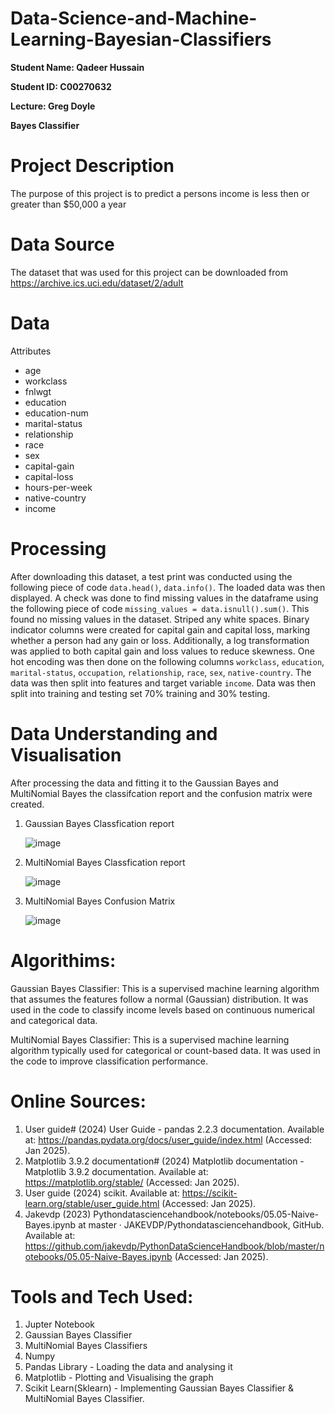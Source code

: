 # Data-Science-and-Machine-Learning-Bayesian-Classifiers

**Student Name: Qadeer Hussain**

**Student ID: C00270632**

**Lecture: Greg Doyle**

**Bayes Classifier**

# Project Description
The purpose of this project is to predict a persons income is less then or greater than $50,000 a year 

# Data Source
The dataset that was used for this project can be downloaded from https://archive.ics.uci.edu/dataset/2/adult

# Data
Attributes
- age
- workclass
- fnlwgt
- education
- education-num
- marital-status
- relationship
- race
- sex
- capital-gain
- capital-loss
- hours-per-week
- native-country
- income
  
# Processing
After downloading this dataset, a test print was conducted using the following piece of code ```data.head()```, ```data.info()```.  The loaded data was then displayed. A check was done to find missing values in the dataframe using the following piece of code ```missing_values = data.isnull().sum()```. This found no missing values in the dataset. Striped any white spaces. Binary indicator columns were created for capital gain and capital loss, marking whether a person had any gain or loss. Additionally, a log transformation was applied to both capital gain and loss values to reduce skewness. One hot encoding was then done on the following columns ```workclass```, ```education```, ```marital-status```, ```occupation```, ```relationship```, ```race```, ```sex```, ```native-country```. The data was then split into features and target variable ```income```. Data was then split into training and testing set 70% training and 30% testing.

# Data Understanding and Visualisation 
After processing the data and fitting it to the Gaussian Bayes and MultiNomial Bayes the classifcation report and the confusion matrix were created.

1. Gaussian Bayes Classfication report

   ![image](https://github.com/user-attachments/assets/6acd0381-e3b2-440e-a7c7-2223d3a63ee8)

2. MultiNomial Bayes Classfication report

   ![image](https://github.com/user-attachments/assets/d9de6ac5-134a-44cd-9621-0849eb0e96f7)

3. MultiNomial Bayes Confusion Matrix

   ![image](https://github.com/user-attachments/assets/b49a0eec-ff5a-4c27-b21e-b3d62952e34a)

# Algorithims:
Gaussian Bayes Classifier: This is a supervised machine learning algorithm that assumes the features follow a normal (Gaussian) distribution. It was used in the code to classify income levels based on continuous numerical and categorical data.

MultiNomial Bayes Classifier: This is a supervised machine learning algorithm typically used for categorical or count-based data. It was used in the code to improve classification performance.

# Online Sources:
1. User guide# (2024) User Guide - pandas 2.2.3 documentation. Available at: https://pandas.pydata.org/docs/user_guide/index.html (Accessed: Jan 2025).
2. Matplotlib 3.9.2 documentation# (2024) Matplotlib documentation - Matplotlib 3.9.2 documentation. Available at: https://matplotlib.org/stable/ (Accessed: Jan 2025).
3. User guide (2024) scikit. Available at: https://scikit-learn.org/stable/user_guide.html (Accessed: Jan 2025).
4. Jakevdp (2023) Pythondatasciencehandbook/notebooks/05.05-Naive-Bayes.ipynb at master · JAKEVDP/Pythondatasciencehandbook, GitHub. Available at: https://github.com/jakevdp/PythonDataScienceHandbook/blob/master/notebooks/05.05-Naive-Bayes.ipynb (Accessed: Jan 2025).

# Tools and Tech Used: 
1. Jupter Notebook
2. Gaussian Bayes Classifier
3. MultiNomial Bayes Classifiers
4. Numpy
5. Pandas Library - Loading the data and analysing it
6. Matplotlib - Plotting and Visualising the graph 
7. Scikit Learn(Sklearn) - Implementing Gaussian Bayes Classifier & MultiNomial Bayes Classifier.
